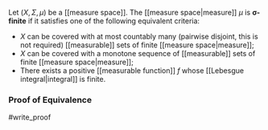 Let $(X,\Sigma, \mu)$ be a [[measure space]]. The [[measure space|measure]] $\mu$ is **σ-finite** if it satisfies one of the following equivalent criteria:
- $X$ can be covered with at most countably many (pairwise disjoint, this is not required) [[measurable]] sets of finite [[measure space|measure]];
- $X$ can be covered with a monotone sequence of [[measurable]] sets of finite [[measure space|measure]];
- There exists a positive [[measurable function]] $f$ whose [[Lebesgue integral|integral]] is finite. 

### Proof of Equivalence
#write_proof 

